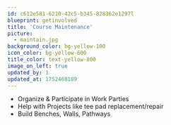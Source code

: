 ```yaml
---
id: c612e581-6210-42c5-b345-828362e1297l
blueprint: getinvolved
title: 'Course Maintenance'
picture:
  - maintain.jpg
background_color: bg-yellow-100
icon_color: bg-yellow-600
title_color: text-yellow-800
image_on_left: true
updated_by: 1
updated_at: 1752468189
---
```

- Organize & Participate in Work Parties
- Help with Projects like tee pad replacement/repair
- Build Benches, Walls, Pathways